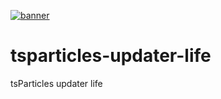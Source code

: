 [![banner](https://particles.js.org/images/banner2.png)](https://particles.js.org)

# tsparticles-updater-life

tsParticles updater life
